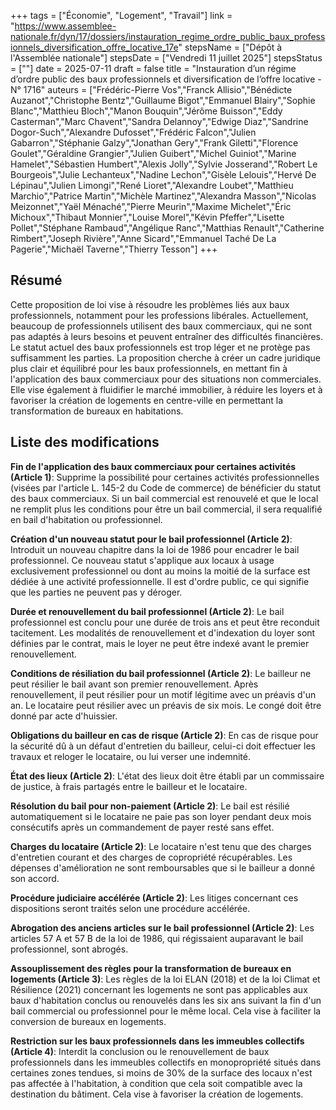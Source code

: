 +++
tags = ["Économie", "Logement", "Travail"]
link = "https://www.assemblee-nationale.fr/dyn/17/dossiers/instauration_regime_ordre_public_baux_professionnels_diversification_offre_locative_17e"
stepsName = ["Dépôt à l'Assemblée nationale"]
stepsDate = ["Vendredi 11 juillet 2025"]
stepsStatus = [""]
date = 2025-07-11
draft = false
title = "Instauration d’un régime d’ordre public des baux professionnels et diversification de l’offre locative - N° 1716"
auteurs = ["Frédéric-Pierre Vos","Franck Allisio","Bénédicte Auzanot","Christophe Bentz","Guillaume Bigot","Emmanuel Blairy","Sophie Blanc","Matthieu Bloch","Manon Bouquin","Jérôme Buisson","Eddy Casterman","Marc Chavent","Sandra Delannoy","Edwige Diaz","Sandrine Dogor-Such","Alexandre Dufosset","Frédéric Falcon","Julien Gabarron","Stéphanie Galzy","Jonathan Gery","Frank Giletti","Florence Goulet","Géraldine Grangier","Julien Guibert","Michel Guiniot","Marine Hamelet","Sébastien Humbert","Alexis Jolly","Sylvie Josserand","Robert Le Bourgeois","Julie Lechanteux","Nadine Lechon","Gisèle Lelouis","Hervé De Lépinau","Julien Limongi","René Lioret","Alexandre Loubet","Matthieu Marchio","Patrice Martin","Michèle Martinez","Alexandra Masson","Nicolas Meizonnet","Yaël Ménaché","Pierre Meurin","Maxime Michelet","Éric Michoux","Thibaut Monnier","Louise Morel","Kévin Pfeffer","Lisette Pollet","Stéphane Rambaud","Angélique Ranc","Matthias Renault","Catherine Rimbert","Joseph Rivière","Anne Sicard","Emmanuel Taché De La Pagerie","Michaël Taverne","Thierry Tesson"]
+++

## Résumé

Cette proposition de loi vise à résoudre les problèmes liés aux baux professionnels, notamment pour les professions libérales. Actuellement, beaucoup de professionnels utilisent des baux commerciaux, qui ne sont pas adaptés à leurs besoins et peuvent entraîner des difficultés financières. Le statut actuel des baux professionnels est trop léger et ne protège pas suffisamment les parties. La proposition cherche à créer un cadre juridique plus clair et équilibré pour les baux professionnels, en mettant fin à l'application des baux commerciaux pour des situations non commerciales. Elle vise également à fluidifier le marché immobilier, à réduire les loyers et à favoriser la création de logements en centre-ville en permettant la transformation de bureaux en habitations.

## Liste des modifications

**Fin de l'application des baux commerciaux pour certaines activités (Article 1)**: Supprime la possibilité pour certaines activités professionnelles (visées par l'article L. 145-2 du Code de commerce) de bénéficier du statut des baux commerciaux. Si un bail commercial est renouvelé et que le local ne remplit plus les conditions pour être un bail commercial, il sera requalifié en bail d'habitation ou professionnel.

**Création d'un nouveau statut pour le bail professionnel (Article 2)**: Introduit un nouveau chapitre dans la loi de 1986 pour encadrer le bail professionnel. Ce nouveau statut s'applique aux locaux à usage exclusivement professionnel ou dont au moins la moitié de la surface est dédiée à une activité professionnelle. Il est d'ordre public, ce qui signifie que les parties ne peuvent pas y déroger.

**Durée et renouvellement du bail professionnel (Article 2)**: Le bail professionnel est conclu pour une durée de trois ans et peut être reconduit tacitement. Les modalités de renouvellement et d'indexation du loyer sont définies par le contrat, mais le loyer ne peut être indexé avant le premier renouvellement.

**Conditions de résiliation du bail professionnel (Article 2)**: Le bailleur ne peut résilier le bail avant son premier renouvellement. Après renouvellement, il peut résilier pour un motif légitime avec un préavis d'un an. Le locataire peut résilier avec un préavis de six mois. Le congé doit être donné par acte d'huissier.

**Obligations du bailleur en cas de risque (Article 2)**: En cas de risque pour la sécurité dû à un défaut d'entretien du bailleur, celui-ci doit effectuer les travaux et reloger le locataire, ou lui verser une indemnité.

**État des lieux (Article 2)**: L'état des lieux doit être établi par un commissaire de justice, à frais partagés entre le bailleur et le locataire.

**Résolution du bail pour non-paiement (Article 2)**: Le bail est résilié automatiquement si le locataire ne paie pas son loyer pendant deux mois consécutifs après un commandement de payer resté sans effet.

**Charges du locataire (Article 2)**: Le locataire n'est tenu que des charges d'entretien courant et des charges de copropriété récupérables. Les dépenses d'amélioration ne sont remboursables que si le bailleur a donné son accord.

**Procédure judiciaire accélérée (Article 2)**: Les litiges concernant ces dispositions seront traités selon une procédure accélérée.

**Abrogation des anciens articles sur le bail professionnel (Article 2)**: Les articles 57 A et 57 B de la loi de 1986, qui régissaient auparavant le bail professionnel, sont abrogés.

**Assouplissement des règles pour la transformation de bureaux en logements (Article 3)**: Les règles de la loi ELAN (2018) et de la loi Climat et Résilience (2021) concernant les logements ne sont pas applicables aux baux d'habitation conclus ou renouvelés dans les six ans suivant la fin d'un bail commercial ou professionnel pour le même local. Cela vise à faciliter la conversion de bureaux en logements.

**Restriction sur les baux professionnels dans les immeubles collectifs (Article 4)**: Interdit la conclusion ou le renouvellement de baux professionnels dans les immeubles collectifs en monopropriété situés dans certaines zones tendues, si moins de 30% de la surface des locaux n'est pas affectée à l'habitation, à condition que cela soit compatible avec la destination du bâtiment. Cela vise à favoriser la création de logements.
